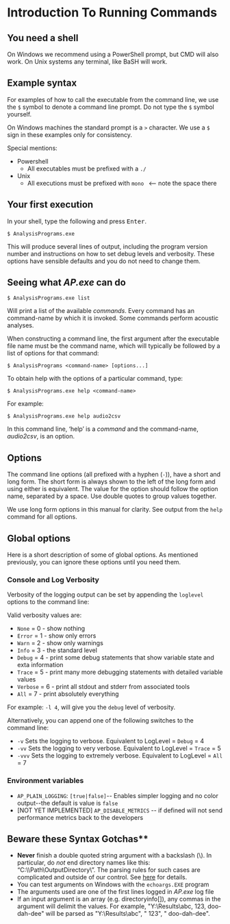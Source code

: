 # Introduction To Running Commands

## You need a shell

On Windows we recommend using a PowerShell prompt, but CMD will also work. On
Unix systems any terminal, like BaSH will work.

## Example syntax

For examples of how to call the executable from the command line, we use the `$`
symbol to denote a command line prompt. Do not type the `$` symbol yourself.

On Windows machines the standard prompt is a `>` character. We use a `$` sign in
these examples only for consistency.

Special mentions:

- Powershell
    - All executables must be prefixed with a `./`
- Unix
    - All executions must be prefixed with `mono ` <-- note the space there

## Your first execution

In your shell, type the following and press <kbd>Enter</kbd>.

```
$ AnalysisPrograms.exe
```

This will produce several lines of output, including the program version number
and instructions on how to set debug levels and verbosity. These options have
sensible defaults and you do not need to change them.

## Seeing what _AP.exe_ can do

```
$ AnalysisPrograms.exe list
```

Will print a list of the available *commands*. Every command has an command-name by
which it is invoked. Some commands perform acoustic analyses.

When constructing a command line, the first argument after the executable file
name must be the command name, which will typically be followed by a list of
options for that command:

```
$ AnalysisPrograms <command-name> [options...]
```

To obtain help with the options of a particular command, type:

```
$ AnalysisPrograms.exe help <command-name>
```

For example:

```
$ AnalysisPrograms.exe help audio2csv
```

In this command line, ‘help’ is a *command* and the command-name, *audio2csv*, is
an option.

## Options

The command line options (all prefixed with a hyphen (`-`)), have a short and
long form. The short form is always shown to the left of the long form and using
either is equivalent. The value for the option should follow the option name,
separated by a space. Use double quotes to group values together.

 We use long form options in this manual for clarity. See output from the `help`
 command for all options.

## Global options

Here is a short description of some of global options. As mentioned previously,
you can ignore these options until you need them.

### Console and Log Verbosity

Verbosity of the logging output can be set by appending the `loglevel` options
to the command line:

Valid verbosity values are:

-   `None` = 0 - show nothing
-   `Error` = 1 - show only errors
-   `Warn` = 2 - show only warnings
-   `Info` = 3 - the standard level
-   `Debug` = 4 - print some debug statements that show variable state and exta
    information
-   `Trace` = 5 - print many more debugging statements with detailed variable
    values
-   `Verbose` = 6 - print all stdout and stderr from associated tools
-   `All` = 7 - print absolutely everything

For example: `-l 4`, will give you the `debug` level of verbosity.

Alternatively, you can append one of the following switches to the command line:

-   `-v` Sets the logging to verbose. Equivalent to LogLevel = `Debug` = 4
-   `-vv` Sets the logging to very verbose. Equivalent to LogLevel = `Trace` = 5
-   `-vvv` Sets the logging to extremely verbose. Equivalent to LogLevel = `All`
    = 7

### Environment variables

- `AP_PLAIN_LOGGING`: `[true|false]`-- Enables simpler logging and no color
  output--the default is value is `false`
- [NOT YET IMPLEMENTED] `AP_DISABLE_METRICS` -- if defined will not send
  performance metrics back to the developers

## Beware these Syntax Gotchas**

-   **Never** finish a double quoted string argument with a backslash (\\). In
    particular, do *not* end directory names like this:
    “C:\\\\Path\\OutputDirectory\\”. The parsing rules for such cases are
    complicated and outside of our control. See
    [here](https://msdn.microsoft.com/en-us/library/system.environment.getcommandlineargs.aspx)
    for details.
-   You can test arguments on Windows with the `echoargs.EXE` program
-   The arguments used are one of the first lines logged in _AP.exe_ log file
-   If an input argument is an array (e.g. directoryinfo\[\]), any commas in the
    argument will delimit the values. For example, "Y:\\Results\\abc, 123,
    doo-dah-dee" will be parsed as "Y:\\Results\\abc", " 123", " doo-dah-dee".
